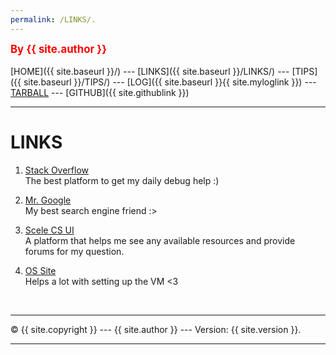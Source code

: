 ```yaml
---
permalink: /LINKS/.
---
```

<span style="color:red; font-weight:bold; font-size:larger;">By {{ site.author }}</span>
<br><br>
[HOME]({{ site.baseurl }}/) ---
[LINKS]({{ site.baseurl }}/LINKS/) ---
[TIPS]({{ site.baseurl }}/TIPS/) ---
[LOG]({{ site.baseurl }}{{ site.myloglink }}) ---
[TARBALL](SandBox/cbkadal.tar.xz) ---
[GITHUB]({{ site.githublink }})
<br>
<hr>

# LINKS

1. [Stack Overflow](https://stackoverflow.com/)<br>
The best platform to get my daily debug help :)

2. [Mr. Google](https://www.google.com/)<br>
My best search engine friend :>

3. [Scele CS UI](https://scele.cs.ui.ac.id/)<br>
A platform that helps me see any available resources and provide forums for my question.

4. [OS Site](https://osp4diss.vlsm.org/W01-01.html)<br>
Helps a lot with setting up the VM <3

<br>
<hr>
&copy; {{ site.copyright }} --- {{ site.author }} --- Version: {{ site.version }}.
<hr>
<br>

